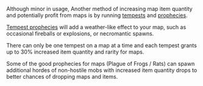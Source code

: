 
Although minor in usage, Another method of increasing map item quantity and potentially profit from maps is by running [tempests](<https://pathofexile.gamepedia.com/Tempest>)
and [prophecies](<https://pathofexile.gamepedia.com/Prophecy#Reward:_Nothing>).

[Tempest prophecies](<https://pathofexile.gamepedia.com/Prophecy#Tempest>) will add a weather-like effect to your map, such as occasional fireballs or explosions,
or necromantic spawns.

There can only be one tempest on a map at a time and each tempest grants up to 30% increased item quantity and rarity for maps.

Some of the good prophecies for maps (Plague of Frogs / Rats) can spawn additional hordes of non-hostile mobs with increased item quantity drops to better chances of dropping maps and items.
